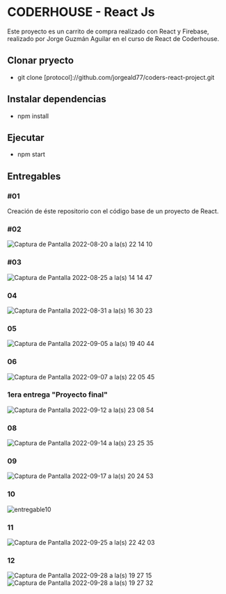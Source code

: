 # CODERHOUSE - React Js
Este proyecto es un carrito de compra realizado con React y Firebase, realizado por Jorge Guzmán Aguilar en el curso de React de Coderhouse.


## Clonar pryecto
- git clone [protocol]://github.com/jorgeald77/coders-react-project.git

## Instalar dependencias
- npm install

## Ejecutar
- npm start


## Entregables

### #01
Creación de éste repositorio con el código base de un proyecto de React.

### #02
![Captura de Pantalla 2022-08-20 a la(s) 22 14 10](https://user-images.githubusercontent.com/14790269/185773901-85cedb7d-1284-4955-8f54-e46203857dc8.png)

### #03
![Captura de Pantalla 2022-08-25 a la(s) 14 14 47](https://user-images.githubusercontent.com/14790269/186750454-1a6c86d6-d7a0-41a2-98bc-5e9339bca563.png)

### 04
![Captura de Pantalla 2022-08-31 a la(s) 16 30 23](https://user-images.githubusercontent.com/14790269/187788995-55b1840d-e237-4b98-8440-b10d72d82af9.png)

### 05
![Captura de Pantalla 2022-09-05 a la(s) 19 40 44](https://user-images.githubusercontent.com/14790269/188524474-2fd37306-c70b-45ab-88c9-542367086241.png)

### 06
![Captura de Pantalla 2022-09-07 a la(s) 22 05 45](https://user-images.githubusercontent.com/14790269/189025163-47d2a42f-af06-4fb6-964a-ac487838f596.png)

### 1era entrega "Proyecto final"
![Captura de Pantalla 2022-09-12 a la(s) 23 08 54](https://user-images.githubusercontent.com/14790269/189805596-b657f457-3085-458b-87f5-c792909f3d61.png)

### 08
![Captura de Pantalla 2022-09-14 a la(s) 23 25 35](https://user-images.githubusercontent.com/14790269/190314355-a98aa67d-60dc-4539-a318-324a73e69dab.png)

### 09
![Captura de Pantalla 2022-09-17 a la(s) 20 24 53](https://user-images.githubusercontent.com/14790269/190881809-a33b35c6-798b-4c56-806e-c89db4685a46.png)

### 10
![entregable10](https://user-images.githubusercontent.com/14790269/191639540-f313d869-e640-4fee-af4a-3b7f015f991e.jpg)

### 11
![Captura de Pantalla 2022-09-25 a la(s) 22 42 03](https://user-images.githubusercontent.com/14790269/192189615-ef318241-a18c-43ad-b517-0ed32f30a3af.png)

### 12
![Captura de Pantalla 2022-09-28 a la(s) 19 27 15](https://user-images.githubusercontent.com/14790269/192911938-a252cfd3-9ad2-48aa-a4e8-41ab8808ff8f.png)
![Captura de Pantalla 2022-09-28 a la(s) 19 27 32](https://user-images.githubusercontent.com/14790269/192911941-599e0b42-b158-45ee-841d-1ca2ff3315f1.png)
